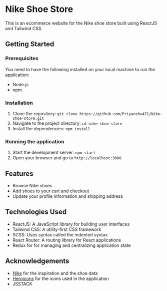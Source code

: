 # Nike Shoe Store

This is an ecommerce website for the Nike shoe store built using ReactJS and Tailwind CSS.

## Getting Started

### Prerequisites

You need to have the following installed on your local machine to run the application:

- Node.js
- npm

### Installation

1. Clone the repository: `git clone https://github.com/Priyanshu471/Nike-shoe-store.git`
2. Navigate to the project directory: `cd nike-shoe-store`
3. Install the dependencies: `npm install`

### Running the application

1. Start the development server: `npm start`
2. Open your browser and go to `http://localhost:3000`

## Features

- Browse Nike shoes
- Add shoes to your cart and checkout
- Update your profile information and shipping address

## Technologies Used

- ReactJS: A JavaScript library for building user interfaces
- Tailwind CSS: A utility-first CSS framework
- SCSS: Uses syntax called the indented syntax
- React Router: A routing library for React applications
- Redux for for managing and centralizing application state

## Acknowledgements

- [Nike](https://www.nike.com/) for the inspiration and the shoe data
- [Heroicons](https://heroicons.com/) for the icons used in the application
- JSSTACK

